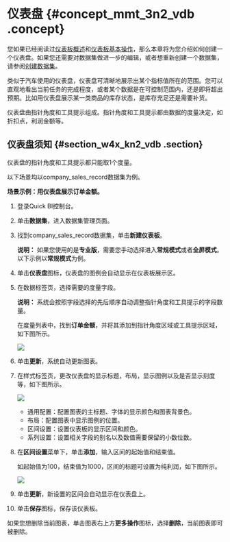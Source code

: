 # 仪表盘 {#concept_mmt_3n2_vdb .concept}

您如果已经阅读过[仪表板概述](cn.zh-CN/快速入门/报表制作/仪表板概述.md#)和[仪表板基本操作](cn.zh-CN/快速入门/报表制作/仪表板基本操作/仪表板基本操作.md#)，那么本章将为您介绍如何创建一个仪表盘。如果您还需要对数据集做进一步的编辑，或者想重新创建一个数据集，请参阅[创建数据集](cn.zh-CN/用户指南/数据建模/管理数据集/创建数据集.md#)。

类似于汽车使用的仪表盘，仪表盘可清晰地展示出某个指标值所在的范围。您可以直观地看出当前任务的完成程度，或者某个数据是在可控制范围内，还是即将超出预期。比如用仪表盘展示某一类商品的库存状态，是库存充足还是需要补货。

仪表盘由指针角度和工具提示组成。指针角度和工具提示都由数据的度量决定，如折扣点，利润金额等。

## 仪表盘须知 {#section_w4x_kn2_vdb .section}

仪表盘的指针角度和工具提示都只能取1个度量。

以下场景均以company\_sales\_record数据集为例。

**场景示例：用仪表盘展示订单金额。**

1.  登录Quick BI控制台。
2.  单击**数据集**，进入数据集管理页面。
3.  找到company\_sales\_record数据集，单击**新建仪表板**。

    **说明：** 如果您使用的是**专业版**，需要您手动选择进入**常规模式**或者**全屏模式**。以下示例以**常规模式**为例。

4.  单击**仪表盘**图标，仪表盘的图例会自动显示在仪表板展示区。
5.  在数据标签页，选择需要的度量字段。

    **说明：** 系统会按照字段选择的先后顺序自动调整指针角度和工具提示的字段数量。

    在度量列表中，找到**订单金额**，并将其添加到指针角度区域或工具提示区域，如下图所示。

    ![](http://static-aliyun-doc.oss-cn-hangzhou.aliyuncs.com/assets/img/9132/15444381231734_zh-CN.png)

6.  单击**更新**，系统自动更新图表。
7.  在样式标签页，更改仪表盘的显示标题，布局，显示图例以及是否显示刻度等，如下图所示。

    ![](http://static-aliyun-doc.oss-cn-hangzhou.aliyuncs.com/assets/img/9132/15444381231735_zh-CN.png)

    -   通用配置：配置图表的主标题、字体的显示颜色和图表背景色。
    -   布局：配置图表中显示图例的位置。
    -   区间设置：设置仪表板的显示区间和颜色。
    -   系列设置：设置相关字段的别名以及数值需要保留的小数位数。
8.  在**区间设置**菜单下，单击**添加**，输入区间的起始值和结束值。

    如起始值为100，结束值为1000，区间的标题可设置为纯利润，如下图所示。

    ![](http://static-aliyun-doc.oss-cn-hangzhou.aliyuncs.com/assets/img/9132/15444381231737_zh-CN.png)

9.  单击**更新**，新设置的区间会自动显示在仪表盘上。
10. 单击**保存**图标，保存该仪表板。

如果您想删除当前图表，单击图表右上方**更多操作**图标，选择**删除**，当前图表即可被删除。

